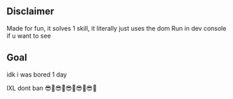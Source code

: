 ## Disclaimer

Made for fun, it solves 1 skill, it literally just uses the dom 
Run in dev console if u want to see

## Goal

idk i was bored 1 day

IXL dont ban 😎🥶😎🥶😎🥶😎🥶😎🥶
